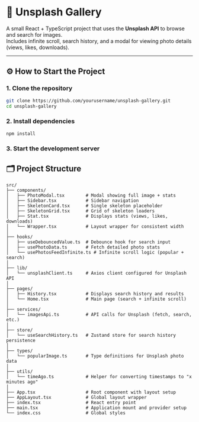 # 📸 Unsplash Gallery

A small React + TypeScript project that uses the **Unsplash API** to browse and search for images.  
Includes infinite scroll, search history, and a modal for viewing photo details (views, likes, downloads).

---

## ⚙️ How to Start the Project

### 1. Clone the repository

```bash
git clone https://github.com/yourusername/unsplash-gallery.git
cd unsplash-gallery
```

### 2. Install dependencies

```bash
npm install
```

### 3. Start the development server

## 🗂️ Project Structure

```plaintext
src/
├── components/
│   ├── PhotoModal.tsx        # Modal showing full image + stats
│   ├── Sidebar.tsx           # Sidebar navigation
│   ├── SkeletonCard.tsx      # Single skeleton placeholder
│   ├── SkeletonGrid.tsx      # Grid of skeleton loaders
│   ├── Stat.tsx              # Displays stats (views, likes, downloads)
│   └── Wrapper.tsx           # Layout wrapper for consistent width
│
├── hooks/
│   ├── useDebouncedValue.ts  # Debounce hook for search input
│   ├── usePhotoData.ts       # Fetch detailed photo stats
│   └── usePhotosFeedInfinite.ts # Infinite scroll logic (popular + search)
│
├── lib/
│   └── unsplashClient.ts     # Axios client configured for Unsplash API
│
├── pages/
│   ├── History.tsx           # Displays search history and results
│   └── Home.tsx              # Main page (search + infinite scroll)
│
├── services/
│   └── imagesApi.ts          # API calls for Unsplash (fetch, search, etc.)
│
├── store/
│   └── useSearchHistory.ts   # Zustand store for search history persistence
│
├── types/
│   └── popularImage.ts       # Type definitions for Unsplash photo data
│
├── utils/
│   └── timeAgo.ts            # Helper for converting timestamps to "x minutes ago"
│
├── App.tsx                   # Root component with layout setup
├── AppLayout.tsx             # Global layout wrapper
├── index.tsx                 # React entry point
├── main.tsx                  # Application mount and provider setup
└── index.css                 # Global styles
```
